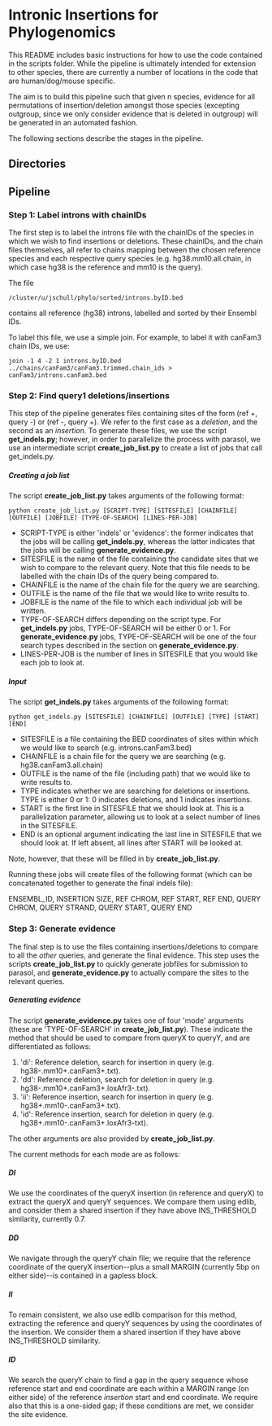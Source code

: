 # Intronic Insertions for Phylogenomics

This README includes basic instructions for how to use the code contained in the scripts folder. While the pipeline is ultimately intended for extension to other species, there are currently a number of locations in the code that are human/dog/mouse specific. 

The aim is to build this pipeline such that given n species, evidence for all permutations of insertion/deletion amongst those species (excepting outgroup, since we only consider evidence that is deleted in outgroup) will be generated in an automated fashion.

The following sections describe the stages in the pipeline. 

## Directories



## Pipeline

### Step 1: Label introns with chainIDs

The first step is to label the introns file with the chainIDs of the species in which we wish to find insertions or deletions. These chainIDs, and the chain files themselves, all refer to chains mapping between the chosen reference species and each respective query species (e.g. hg38.mm10.all.chain, in which case hg38 is the reference and mm10 is the query). 

The file 
```
/cluster/u/jschull/phylo/sorted/introns.byID.bed
```
contains all reference (hg38) introns, labelled and sorted by their Ensembl IDs.

To label this file, we use a simple join. For example, to label it with canFam3 chain IDs, we use:

```
join -1 4 -2 1 introns.byID.bed ../chains/canFam3/canFam3.trimmed.chain_ids > canFam3/introns.canFam3.bed
```

### Step 2: Find query1 deletions/insertions

This step of the pipeline generates files containing sites of the form (ref +, query -) or (ref -, query +). We refer to the first case as a *deletion*, and the second as an *insertion*. To generate these files, we use the script **get_indels.py**; however, in order to parallelize the process with parasol, we use an intermediate script **create_job_list.py** to create a list of jobs that call get_indels.py.

##### Creating a job list

The script **create_job_list.py** takes arguments of the following format:
```
python create_job_list.py [SCRIPT-TYPE] [SITESFILE] [CHAINFILE] [OUTFILE] [JOBFILE] [TYPE-OF-SEARCH] [LINES-PER-JOB]
```
- SCRIPT-TYPE is either 'indels' or 'evidence': the former indicates that the jobs will be calling **get_indels.py**, whereas the latter indicates that the jobs will be calling **generate_evidence.py**. 
- SITESFILE is the name of the file containing the candidate sites that we wish to compare to the relevant query. Note that this file needs to be labelled with the chain IDs of the query being compared to. 
- CHAINFILE is the name of the chain file for the query we are searching.
- OUTFILE is the name of the file that we would like to write results to.
- JOBFILE is the name of the file to which each individual job will be written. 
- TYPE-OF-SEARCH differs depending on the script type. For **get_indels.py** jobs, TYPE-OF-SEARCH will be either 0 or 1. For **generate_evidence.py** jobs, TYPE-OF-SEARCH will be one of the four search types described in the section on **generate_evidence.py**.
- LINES-PER-JOB is the number of lines in SITESFILE that you would like each job to look at. 

##### Input 

The script **get_indels.py** takes arguments of the following format:
```
python get_indels.py [SITESFILE] [CHAINFILE] [OUTFILE] [TYPE] [START] [END]
```
- SITESFILE is a file containing the BED coordinates of sites within which we would like to search (e.g. introns.canFam3.bed)
- CHAINFILE is a chain file for the query we are searching (e.g. hg38.canFam3.all.chain)
- OUTFILE is the name of the file (including path) that we would like to write results to.
- TYPE indicates whether we are searching for deletions or insertions. TYPE is either 0 or 1: 0 indicates deletions, and 1 indicates insertions.
- START is the first line in SITESFILE that we should look at. This is a parallelization parameter, allowing us to look at a select number of lines in the SITESFILE.
- END is an optional argument indicating the last line in SITESFILE that we should look at. If left absent, all lines after START will be looked at.

Note, however, that these will be filled in by **create_job_list.py**.

Running these jobs will create files of the following format (which can be concatenated together to generate the final indels file):

ENSEMBL_ID, INSERTION SIZE, REF CHROM, REF START, REF END, QUERY CHROM, QUERY STRAND, QUERY START, QUERY END


### Step 3: Generate evidence

The final step is to use the files containing insertions/deletions to compare to all the *other* queries, and generate the final evidence. This step uses the scripts **create_job_list.py** to quickly generate jobfiles for submission to parasol, and **generate_evidence.py** to actually compare the sites to the relevant queries.

##### Generating evidence

The script **generate_evidence.py** takes one of four 'mode' arguments (these are 'TYPE-OF-SEARCH' in **create_job_list.py**). These indicate the method that should be used to compare from queryX to queryY, and are differentiated as follows:

1. 'di': Reference deletion, search for insertion in query (e.g. hg38-.mm10+.canFam3+.txt).
2. 'dd': Reference deletion, search for deletion in query (e.g. hg38-.mm10+.canFam3+.loxAfr3-.txt).
3. 'ii': Reference insertion, search for insertion in query (e.g. hg38+.mm10-.canFam3+.txt).
4. 'id': Reference insertion, search for deletion in query (e.g. hg38+.mm10-.canFam3+.loxAfr3-txt).

The other arguments are also provided by **create_job_list.py**.

The current methods for each mode are as follows:

##### DI

We use the coordinates of the queryX insertion (in reference and queryX) to extract the queryX and queryY sequences. We compare them using edlib, and consider them a shared insertion if they have above INS_THRESHOLD similarity, currently 0.7.

##### DD

We navigate through the queryY chain file; we require that the reference coordinate of the queryX insertion--plus a small MARGIN (currently 5bp on either side)--is contained in a gapless block.

##### II

To remain consistent, we also use edlib comparison for this method, extracting the reference and queryY sequences by using the coordinates of the insertion. We consider them a shared insertion if they have above INS_THRESHOLD similarity.

##### ID

We search the queryY chain to find a gap in the query sequence whose reference start and end coordinate are each within a MARGIN range (on either side) of the reference *insertion* start and end coordinate. We require also that this is a one-sided gap; if these conditions are met, we consider the site evidence. 


